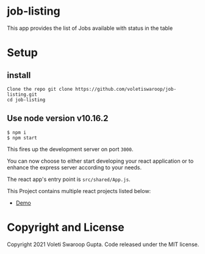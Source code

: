 # job-listing

This app provides the list of Jobs available with status in the table

# Setup

## install

```
Clone the repo git clone https://github.com/voletiswaroop/job-listing.git
cd job-listing
```

## Use node version v10.16.2

```
$ npm i
$ npm start
```

This fires up the development server on port `3000`.

You can now choose to either start developing your react application or to enhance the express server according to your needs.

The react app's entry point is `src/shared/App.js`.

This Project contains multiple react projects listed below:

- [Demo](https://voletiswaroop.github.io/job-listing)

# Copyright and License

Copyright 2021 Voleti Swaroop Gupta. Code released under the MIT license.
